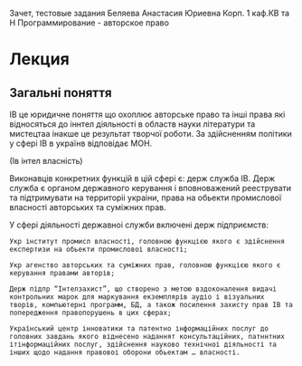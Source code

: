 Зачет, тестовые задания
Беляева Анастасия Юриевна
Корп. 1 каф.КВ та Н
Программирование - авторское право

# Лекция
## Загальні поняття
ІВ це юридичне поняття що охоплює авторське право та інші права які відносяться до іннтел діяльності в областв науки літератури та мистецтаа інакше це результат творчої роботи.
За здійсненням політики у сфері ІВ в українв відповідає МОН.

(Ів інтел власність)

Виконавців конкретних функцій в цій сфері є: держ служба ІВ.
Держ служба є органом державного керування і вповноважений рееструвати та підтримувати на территоріі украіни, права на обьекти промислової власності авторських та суміжних прав.



У сфері діяльності державноі служби включені держ підприємств: 
	
	Укр інститут промисл власності, головною функцією якого є здійснення експертизи на обьекти промисловоі власності;

	Укр агенство авторських та суміжних прав, головною функцією якого є керування правами авторів; 

	Держ підпр “Інтелзахист”, що створено з метою вздоконалення видачі контрольних марок для маркування екземплярів аудіо і візуальних творів, компьютерні программ, БД, а також посилення захисту прав ІВ та попередження правопорушень в цих сферах;

	Український центр інноватики та патентно інформаційних послуг до головних завдань якого віднесено наданнят консультаційних, патннтних ітінформаційних послуг, здійснення науково технічноі діяльності та інших щодо надання правовоі оборони обьектам … власності.

